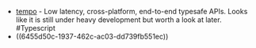 - [tempo](https://github.com/betwixt-labs/tempo) - Low latency, cross-platform, end-to-end typesafe APIs. Looks like it is still under heavy development but worth a look at later. #Typescript
- ((6455d50c-1937-462c-ac03-dd739fb551ec))